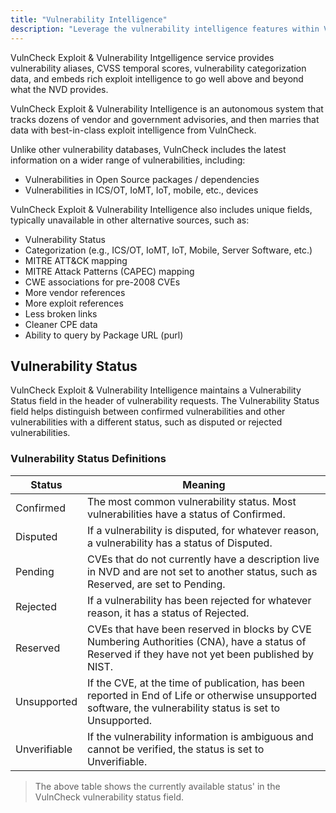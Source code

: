 ```yaml
---
title: "Vulnerability Intelligence"
description: "Leverage the vulnerability intelligence features within VulnCheck Exploit & Vulnerability Intelligence to get the industry's fastest and most comprehensive vulnerability intelligence available and solve the vulnerability prioritization challenge today."
---
```


VulnCheck Exploit & Vulnerability Intgelligence service provides vulnerability aliases, CVSS temporal scores, vulnerability categorization data, and embeds rich exploit intelligence to go well above and beyond what the NVD provides.

VulnCheck Exploit & Vulnerability Intelligence is an autonomous system that tracks dozens of vendor and government advisories, and then marries that data with best-in-class exploit intelligence from VulnCheck.

Unlike other vulnerability databases, VulnCheck includes the latest information on a wider range of vulnerabilities, including:
- Vulnerabilities in Open Source packages / dependencies
- Vulnerabilities in ICS/OT, IoMT, IoT, mobile, etc., devices

VulnCheck Exploit & Vulnerability Intelligence also includes unique fields, typically unavailable in other alternative sources, such as:
- Vulnerability Status
- Categorization (e.g., ICS/OT, IoMT, IoT, Mobile, Server Software, etc.)
- MITRE ATT&CK mapping
- MITRE Attack Patterns (CAPEC) mapping
- CWE associations for pre-2008 CVEs
- More vendor references
- More exploit references
- Less broken links
- Cleaner CPE data
- Ability to query by Package URL (purl)

## Vulnerability Status

VulnCheck Exploit & Vulnerability Intelligence maintains a Vulnerability Status field in the header of vulnerability requests. The Vulnerability Status field helps distinguish between confirmed vulnerabilities and other vulnerabilities with a different status, such as disputed or rejected vulnerabilities.

### Vulnerability Status Definitions

| Status | Meaning |
| ------ | ------- |
| Confirmed | The most common vulnerability status. Most vulnerabilities have a status of Confirmed. |
| Disputed | If a vulnerability is disputed, for whatever reason, a vulnerability has a status of Disputed.
| Pending | CVEs that do not currently have a description live in NVD and are not set to another status, such as Reserved, are set to Pending. |
| Rejected | If a vulnerability has been rejected for whatever reason, it has a status of Rejected. |
| Reserved | CVEs that have been reserved in blocks by CVE Numbering Authorities (CNA), have a status of Reserved if they have not yet been published by NIST. |
| Unsupported | If the CVE, at the time of publication, has been reported in End of Life or otherwise unsupported software, the vulnerability status is set to Unsupported. |
| Unverifiable | If the vulnerability information is ambiguous and cannot be verified, the status is set to Unverifiable. |

> The above table shows the currently available status' in the VulnCheck vulnerability status field.

